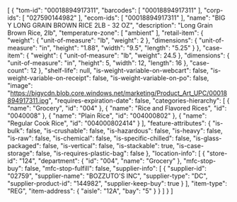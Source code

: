 [
{
    "tom-id": "00018894917311",
    "barcodes": [
      "00018894917311"
    ],
    "corp-ids": [
      "027590144982"
    ],
    "ecom-ids": [
      "00018894917311"
    ],
    "name": "BIG Y LONG GRAIN BROWN RICE 2LB - 32 OZ",
    "description": "Long Grain Brown Rice, 2lb",
    "temperature-zone": [
      "ambient"
    ],
    "retail-item": {
      "weight": {
        "unit-of-measure": "lb",
        "weight": 2
      },
      "dimensions": {
        "unit-of-measure": "in",
        "height": "1.88",
        "width": "9.5",
        "length": "5.25"
      }
    },
    "case-item": {
      "weight": {
        "unit-of-measure": "lb",
        "weight": 24.5
      },
      "dimensions": {
        "unit-of-measure": "in",
        "height": 5,
        "width": 12,
        "length": 16
      },
      "case-count": 12
    },
    "shelf-life": null,
    "is-weight-variable-on-webcart": false,
    "is-weight-variable-on-receipt": false,
    "is-weight-variable-on-po": false,
    "image": "https://bigycdn.blob.core.windows.net/marketing/Product_Art_UPC/00018894917311.jpg",
    "requires-expiration-date": false,
    "categories-hierarchy": [
      {
        "name": "Grocery",
        "id": "004"
      },
      {
        "name": "Rice and Flavored Rices",
        "id": "0040008"
      },
      {
        "name": "Plain Rice",
        "id": "004000802"
      },
      {
        "name": "Regular Cook Rice",
        "id": "004000802414"
      }
    ],
    "feature-attributes": {
      "is-bulk": false,
      "is-crushable": false,
      "is-hazardous": false,
      "is-heavy": false,
      "is-raw": false,
      "is-chemical": false,
      "is-specific-chilled": false,
      "is-glass-packaged": false,
      "is-vertical": false,
      "is-stackable": true,
      "is-case-storage": false,
      "is-requires-plastic-bag": false
    },
    "location-info": [
      {
        "store-id": "124",
        "department": {
          "id": "004",
          "name": "Grocery"
        },
        "mfc-stop-buy": false,
        "mfc-stop-fulfill": false,
        "supplier-info": [
          {
            "supplier-id": "02759",
            "supplier-name": "BOZZUTO'S INC",
            "supplier-type": "DC",
            "supplier-product-id": "144982",
            "supplier-keep-buy": true
          }
        ],
        "item-type": "REG",
        "item-address": {
          "aisle": "12A",
          "bay": "5"
        }
      }
    ]
  }
]